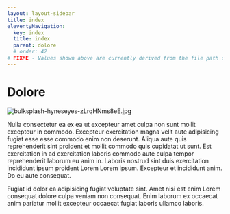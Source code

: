 ```yaml
---
layout: layout-sidebar
title: index
eleventyNavigation:
  key: index
  title: index
  parent: dolore
  # order: 42
# FIXME - Values shown above are currently derived from the file path only, except order which is also commented out because it is optional. Correct as desired and delete comment(s).
---
```


# Dolore

<img class="bordered" src="/_merged_assets/_static/images/bulksplash-hyneseyes-zLrqHNms8eE.jpg" alt="bulksplash-hyneseyes-zLrqHNms8eE.jpg" />

Nulla consectetur ea ex ea ut excepteur amet culpa non sunt mollit excepteur in commodo. Excepteur exercitation magna velit aute adipisicing fugiat esse esse commodo enim non deserunt. Aliqua aute quis reprehenderit sint proident et mollit commodo quis cupidatat ut sunt. Est exercitation in ad exercitation laboris commodo aute culpa tempor reprehenderit laborum eu anim in. Laboris nostrud sint duis exercitation incididunt ipsum proident Lorem Lorem ipsum. Excepteur et incididunt anim. Do eu aute consequat.

Fugiat id dolor ea adipisicing fugiat voluptate sint. Amet nisi est enim Lorem consequat dolore culpa veniam non consequat. Enim laborum ex occaecat anim pariatur mollit excepteur occaecat fugiat laboris ullamco laboris.